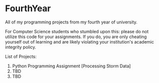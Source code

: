 # FourthYear

All of my programming projects from my fourth year of university.

For Computer Science students who stumbled upon this: please do not utilize this code for your assignments. If you do, you are only cheating yourself out of learning and are likely violating your institution's academic integrity policy.

List of Projects:
1. Python Programming Assignment [Processing Storm Data]
2. TBD
3. TBD
